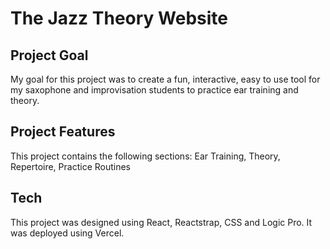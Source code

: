 # The Jazz Theory Website

## Project Goal

My goal for this project was to create a fun, interactive, easy to use tool for my saxophone and improvisation students to practice ear training and theory.

## Project Features

This project contains the following sections:
Ear Training,
Theory,
Repertoire,
Practice Routines

## Tech

This project was designed using React, Reactstrap, CSS and Logic Pro. It was deployed using Vercel.
